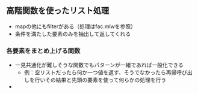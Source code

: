 ## 高階関数を使ったリスト処理

- mapの他にもfilterがある（処理はfac.mlwを参照）
- 条件を満たした要素のみを抽出して返してくれる

### 各要素をまとめ上げる関数

- 一見共通化が難しそうな関数でもパターンが一緒であれば一般化できる
  - 例：空リストだったら何か一つ値を返す、そうでなかったら再帰呼び出しを行いその結果と先頭の要素を使って何らかの処理を行う
- 